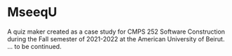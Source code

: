 # MseeqU
A quiz maker created as a case study for CMPS 252 Software Construction during the Fall semester of 2021-2022 at the American University of Beirut.
... to be continued.
